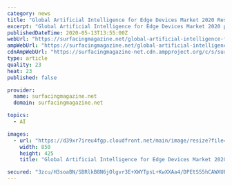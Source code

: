 ```yaml
---
category: news
title: "Global Artificial Intelligence for Edge Devices Market 2020 Research with COVID-19 Impact Analysis | Microsoft, Synopsys, Qualcomm, Google"
excerpt: "Global Artificial Intelligence for Edge Devices Market 2020 published by MRInsights.biz explores the present outlook in the global market from the perspective of major players, countries, product types and end industries."
publishedDateTime: 2020-05-13T13:55:00Z
webUrl: "https://surfacingmagazine.net/global-artificial-intelligence-for-edge-devices-market-2020-research-with-covid-19-impact-analysis-microsoft-synopsys-qualcomm-google/"
ampWebUrl: "https://surfacingmagazine.net/global-artificial-intelligence-for-edge-devices-market-2020-research-with-covid-19-impact-analysis-microsoft-synopsys-qualcomm-google/amp/"
cdnAmpWebUrl: "https://surfacingmagazine-net.cdn.ampproject.org/c/s/surfacingmagazine.net/global-artificial-intelligence-for-edge-devices-market-2020-research-with-covid-19-impact-analysis-microsoft-synopsys-qualcomm-google/amp/"
type: article
quality: 23
heat: 23
published: false

provider:
  name: surfacingmagazine.net
  domain: surfacingmagazine.net

topics:
  - AI

images:
  - url: "https://d39xr7ireu4fgp.cloudfront.net/main/image/resize?file=accounts%2F14342%2Ffiles%2F710.png&t=pdqrdj&method=crop&crop%5Bx%5D=0&crop%5By%5D=0&crop%5Bwidth%5D=1024&crop%5Bheight%5D=512&max_width=850"
    width: 850
    height: 425
    title: "Global Artificial Intelligence for Edge Devices Market 2020 Research with COVID-19 Impact Analysis | Microsoft, Synopsys, Qualcomm, Google"

secured: "3zcu/H3soaBN/SBRlkB8N6jOlgvr3E+XWYTpsL+KwXXAa4/DPEtS55hCAWXUFtB647JaWl3eJhoNc76xA3LXuNsfogKNkioRbcHoS0DW3pIqWuCwJParRXepWiAWCDDbkhYgekhJQ/Op3m5tiSrNuFdnfNGazJcHZrcDJis4lbjlxpIpvAlZc4r3SBeBrF8InRjhy43trm0V0AlDujZIJjFbRHrJPRTotDGfaqJPGIf3XnwT4LXKHTVebnZvJAn29Tiej1292zBklQGDKwiSbd/UAUzPlTG2mUD5DF5BsRbuGyqNjChmdxH9edtHAL3i;rvikaeNk76ooKyVkbo9Guw=="
---
```


